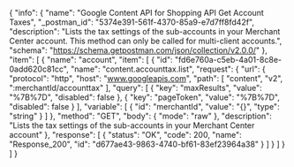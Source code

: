 {
  "info": {
    "name": "Google Content API for Shopping API Get Account Taxes",
    "_postman_id": "5374e391-561f-4370-85a9-e7d7ff8fd42f",
    "description": "Lists the tax settings of the sub-accounts in your Merchant Center account. This method can only be called for multi-client accounts.",
    "schema": "https://schema.getpostman.com/json/collection/v2.0.0/"
  },
  "item": [
    {
      "name": "account",
      "item": [
        {
          "id": "fd6e760a-c5eb-4a01-8c8e-0add620c81cc",
          "name": "content.accounttax.list",
          "request": {
            "url": {
              "protocol": "http",
              "host": "www.googleapis.com",
              "path": [
                "content",
                "v2",
                ":merchantId/accounttax"
              ],
              "query": [
                {
                  "key": "maxResults",
                  "value": "%7B%7D",
                  "disabled": false
                },
                {
                  "key": "pageToken",
                  "value": "%7B%7D",
                  "disabled": false
                }
              ],
              "variable": [
                {
                  "id": "merchantId",
                  "value": "{}",
                  "type": "string"
                }
              ]
            },
            "method": "GET",
            "body": {
              "mode": "raw"
            },
            "description": "Lists the tax settings of the sub-accounts in your Merchant Center account"
          },
          "response": [
            {
              "status": "OK",
              "code": 200,
              "name": "Response_200",
              "id": "d677ae43-9863-4740-bf61-83ef23964a38"
            }
          ]
        }
      ]
    }
  ]
}